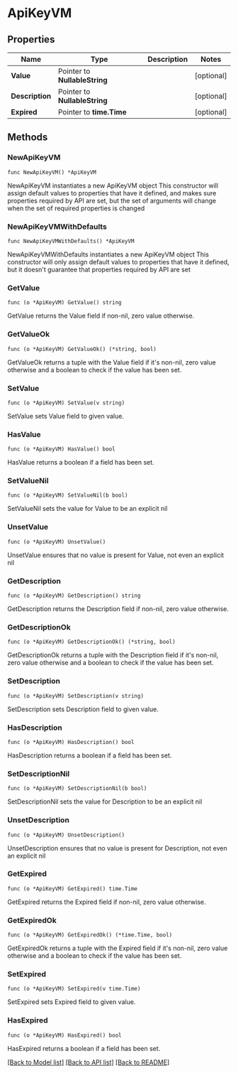 # ApiKeyVM

## Properties

Name | Type | Description | Notes
------------ | ------------- | ------------- | -------------
**Value** | Pointer to **NullableString** |  | [optional] 
**Description** | Pointer to **NullableString** |  | [optional] 
**Expired** | Pointer to **time.Time** |  | [optional] 

## Methods

### NewApiKeyVM

`func NewApiKeyVM() *ApiKeyVM`

NewApiKeyVM instantiates a new ApiKeyVM object
This constructor will assign default values to properties that have it defined,
and makes sure properties required by API are set, but the set of arguments
will change when the set of required properties is changed

### NewApiKeyVMWithDefaults

`func NewApiKeyVMWithDefaults() *ApiKeyVM`

NewApiKeyVMWithDefaults instantiates a new ApiKeyVM object
This constructor will only assign default values to properties that have it defined,
but it doesn't guarantee that properties required by API are set

### GetValue

`func (o *ApiKeyVM) GetValue() string`

GetValue returns the Value field if non-nil, zero value otherwise.

### GetValueOk

`func (o *ApiKeyVM) GetValueOk() (*string, bool)`

GetValueOk returns a tuple with the Value field if it's non-nil, zero value otherwise
and a boolean to check if the value has been set.

### SetValue

`func (o *ApiKeyVM) SetValue(v string)`

SetValue sets Value field to given value.

### HasValue

`func (o *ApiKeyVM) HasValue() bool`

HasValue returns a boolean if a field has been set.

### SetValueNil

`func (o *ApiKeyVM) SetValueNil(b bool)`

 SetValueNil sets the value for Value to be an explicit nil

### UnsetValue
`func (o *ApiKeyVM) UnsetValue()`

UnsetValue ensures that no value is present for Value, not even an explicit nil
### GetDescription

`func (o *ApiKeyVM) GetDescription() string`

GetDescription returns the Description field if non-nil, zero value otherwise.

### GetDescriptionOk

`func (o *ApiKeyVM) GetDescriptionOk() (*string, bool)`

GetDescriptionOk returns a tuple with the Description field if it's non-nil, zero value otherwise
and a boolean to check if the value has been set.

### SetDescription

`func (o *ApiKeyVM) SetDescription(v string)`

SetDescription sets Description field to given value.

### HasDescription

`func (o *ApiKeyVM) HasDescription() bool`

HasDescription returns a boolean if a field has been set.

### SetDescriptionNil

`func (o *ApiKeyVM) SetDescriptionNil(b bool)`

 SetDescriptionNil sets the value for Description to be an explicit nil

### UnsetDescription
`func (o *ApiKeyVM) UnsetDescription()`

UnsetDescription ensures that no value is present for Description, not even an explicit nil
### GetExpired

`func (o *ApiKeyVM) GetExpired() time.Time`

GetExpired returns the Expired field if non-nil, zero value otherwise.

### GetExpiredOk

`func (o *ApiKeyVM) GetExpiredOk() (*time.Time, bool)`

GetExpiredOk returns a tuple with the Expired field if it's non-nil, zero value otherwise
and a boolean to check if the value has been set.

### SetExpired

`func (o *ApiKeyVM) SetExpired(v time.Time)`

SetExpired sets Expired field to given value.

### HasExpired

`func (o *ApiKeyVM) HasExpired() bool`

HasExpired returns a boolean if a field has been set.


[[Back to Model list]](../README.md#documentation-for-models) [[Back to API list]](../README.md#documentation-for-api-endpoints) [[Back to README]](../README.md)


